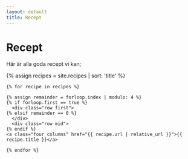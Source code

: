 ```yaml
---
layout: default
title: Recept
---
```

# Recept

Här är alla goda recept vi kan;

<div class="recipes">
  {% assign recipes = site.recipes | sort: 'title' %}
  
    {% for recipe in recipes %}
    
    {% assign remainder = forloop.index | modulo: 4 %}
    {% if forloop.first == true %}
      <div class="row first">
    {% elsif remainder == 0 %}
      </div>
      <div class="row mid">
    {% endif %}
    <a class="four columns" href="{{ recipe.url | relative_url }}">{{ recipe.title }}</a>
    
    {% endfor %}
  </div>
</div>
